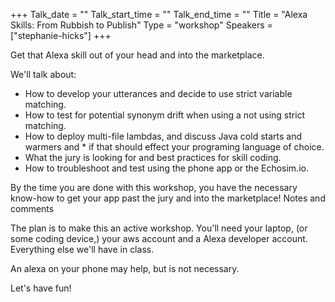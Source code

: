 +++
Talk_date = ""
Talk_start_time = ""
Talk_end_time = ""
Title = "Alexa Skills: From Rubbish to Publish"
Type = "workshop"
Speakers = ["stephanie-hicks"]
+++

Get that Alexa skill out of your head and into the marketplace.

We'll talk about:

* How to develop your utterances and decide to use strict variable matching.
* How to test for potential synonym drift when using a not using strict matching.
* How to deploy multi-file lambdas, and discuss Java cold starts and warmers and * if that should effect your programing language of choice.
* What the jury is looking for and best practices for skill coding.
* How to troubleshoot and test using the phone app or the Echosim.io.

By the time you are done with this workshop, you have the necessary know-how to get your app past the jury and into the marketplace!
Notes and comments

The plan is to make this an active workshop. You'll need your laptop, (or some coding device,) your aws account and a Alexa developer account. Everything else we'll have in class.

An alexa on your phone may help, but is not necessary.

Let's have fun! 